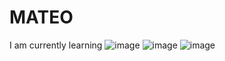 # MATEO

I am currently learning 
![image](https://user-images.githubusercontent.com/120265486/206880418-ef01ebac-3197-42d7-9002-75fdd8094951.png) ![image](https://user-images.githubusercontent.com/120265486/206880424-2f2ca64b-9d7a-4acb-887f-7ed223d460ba.png) ![image](https://user-images.githubusercontent.com/120265486/206880428-19587bc3-3cb2-4cbe-bdf2-cb8c59a1f4e8.png)



